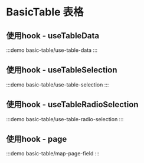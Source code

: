# BasicTable 表格

## 使用hook - useTableData

:::demo
basic-table/use-table-data
:::

## 使用hook - useTableSelection

:::demo
basic-table/use-table-selection
:::

## 使用hook - useTableRadioSelection

:::demo
basic-table/use-table-radio-selection
:::

## 使用hook - page

:::demo
basic-table/map-page-field
:::
